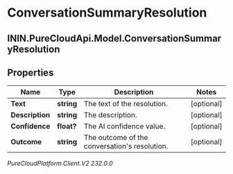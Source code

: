 # ConversationSummaryResolution

## ININ.PureCloudApi.Model.ConversationSummaryResolution

## Properties

|Name | Type | Description | Notes|
|------------ | ------------- | ------------- | -------------|
| **Text** | **string** | The text of the resolution. | [optional] |
| **Description** | **string** | The description. | [optional] |
| **Confidence** | **float?** | The AI confidence value. | [optional] |
| **Outcome** | **string** | The outcome of the conversation&#39;s resolution. | [optional] |



_PureCloudPlatform.Client.V2 232.0.0_
